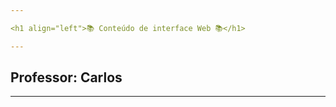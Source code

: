 ```yaml
---

<h1 align="left">📚 Conteúdo de interface Web 📚</h1>

---
```


<h2 align="left">Professor: Carlos</h2>

---

